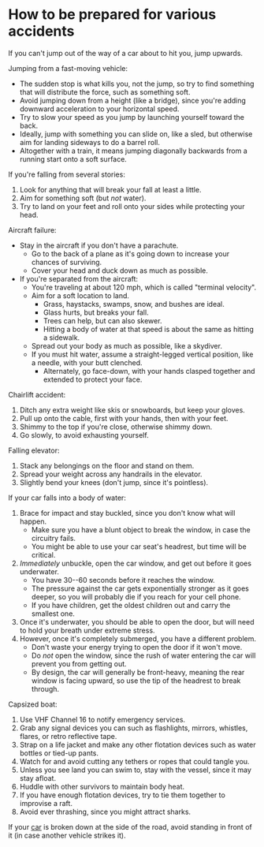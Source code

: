 
# How to be prepared for various accidents

If you can't jump out of the way of a car about to hit you, jump upwards.

Jumping from a fast-moving vehicle:

- The sudden stop is what kills you, not the jump, so try to find something that will distribute the force, such as something soft.
- Avoid jumping down from a height (like a bridge), since you're adding downward acceleration to your horizontal speed.
- Try to slow your speed as you jump by launching yourself toward the back.
- Ideally, jump with something you can slide on, like a sled, but otherwise aim for landing sideways to do a barrel roll.
- Altogether with a train, it means jumping diagonally backwards from a running start onto a soft surface.

If you're falling from several stories:

1. Look for anything that will break your fall at least a little.
2. Aim for something soft (but *not* water).
3. Try to land on your feet and roll onto your sides while protecting your head.

Aircraft failure:

- Stay in the aircraft if you don't have a parachute.
  - Go to the back of a plane as it's going down to increase your chances of surviving.
  - Cover your head and duck down as much as possible.
- If you're separated from the aircraft:
  - You're traveling at about 120 mph, which is called "terminal velocity".
  - Aim for a soft location to land.
    - Grass, haystacks, swamps, snow, and bushes are ideal.
    - Glass hurts, but breaks your fall.
    - Trees can help, but can also skewer.
    - Hitting a body of water at that speed is about the same as hitting a sidewalk.
  - Spread out your body as much as possible, like a skydiver.
  - If you must hit water, assume a straight-legged vertical position, like a needle, with your butt clenched.
    - Alternately, go face-down, with your hands clasped together and extended to protect your face.

Chairlift accident:

1. Ditch any extra weight like skis or snowboards, but keep your gloves.
2. Pull up onto the cable, first with your hands, then with your feet.
3. Shimmy to the top if you're close, otherwise shimmy down.
4. Go slowly, to avoid exhausting yourself.

Falling elevator:

1. Stack any belongings on the floor and stand on them.
2. Spread your weight across any handrails in the elevator.
3. Slightly bend your knees (don't jump, since it's pointless).

If your car falls into a body of water:

1. Brace for impact and stay buckled, since you don't know what will happen.
   - Make sure you have a blunt object to break the window, in case the circuitry fails.
   - You might be able to use your car seat's headrest, but time will be critical.
2. *Immediately* unbuckle, open the car window, and get out before it goes underwater.
   - You have 30--60 seconds before it reaches the window.
   - The pressure against the car gets exponentially stronger as it goes deeper, so you will probably die if you reach for your cell phone.
   - If you have children, get the oldest children out and carry the smallest one.
3. Once it's underwater, you should be able to open the door, but will need to hold your breath under extreme stress.
4. However, once it's completely submerged, you have a different problem.
   - Don't waste your energy trying to open the door if it won't move.
   - Do *not* open the window, since the rush of water entering the car will prevent you from getting out.
   - By design, the car will generally be front-heavy, meaning the rear window is facing upward, so use the tip of the headrest to break through.

Capsized boat:

1. Use VHF Channel 16 to notify emergency services.
2. Grab any signal devices you can such as flashlights, mirrors, whistles, flares, or retro reflective tape.
3. Strap on a life jacket and make any other flotation devices such as water bottles or tied-up pants.
4. Watch for and avoid cutting any tethers or ropes that could tangle you.
5. Unless you see land you can swim to, stay with the vessel, since it may stay afloat.
6. Huddle with other survivors to maintain body heat.
7. If you have enough flotation devices, try to tie them together to improvise a raft.
8. Avoid ever thrashing, since you might attract sharks.

If your [car](autos.md) is broken down at the side of the road, avoid standing in front of it (in case another vehicle strikes it).
